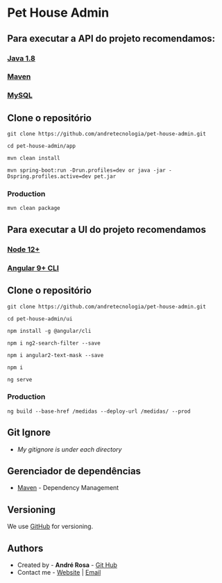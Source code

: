 # Pet House Admin

## Para executar a API do projeto recomendamos:

### [Java 1.8](http://www.oracle.com)

### [Maven](https://maven.apache.org/)

### [MySQL](https://maven.apache.org/)

## Clone o repositório

```
git clone https://github.com/andretecnologia/pet-house-admin.git
```

```
cd pet-house-admin/app
```

```
mvn clean install
```

```
mvn spring-boot:run -Drun.profiles=dev or java -jar -Dspring.profiles.active=dev pet.jar
```

### Production

```
mvn clean package
```

## Para executar a UI do projeto recomendamos

### [Node 12+](https://nodejs.org/pt-br/download/)

### [Angular 9+ CLI ](https://cli.angular.io/)


## Clone o repositório

```
git clone https://github.com/andretecnologia/pet-house-admin.git
```

```
cd pet-house-admin/ui
```

```
npm install -g @angular/cli
```

```
npm i ng2-search-filter --save
```

```
npm i angular2-text-mask --save
```

```
npm i
```

```
ng serve
```

### Production

```
ng build --base-href /medidas --deploy-url /medidas/ --prod
```

## Git Ignore

* _My gitignore is under each directory_

## Gerenciador de dependências

* [Maven](https://maven.apache.org/) - Dependency Management

## Versioning

We use [GitHub](http://github.com) for versioning.

## Authors

* Created by - **André Rosa** - [Git Hub](https://github.com/andretecnologia)
* Contact me -  [Website](http://andretecnologia.com.br) | [Email](enegocios.andre@gmail.com)




